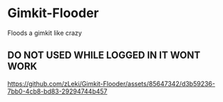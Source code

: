 # Gimkit-Flooder
Floods a gimkit like crazy

## DO NOT USED WHILE LOGGED IN IT WONT WORK
https://github.com/zLeki/Gimkit-Flooder/assets/85647342/d3b59236-7bb0-4cb8-bd83-29294744b457

